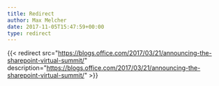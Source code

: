 ```yaml
---
title: Redirect
author: Max Melcher
date: 2017-11-05T15:47:59+00:00
type: redirect
---
```

{{< redirect src="https://blogs.office.com/2017/03/21/announcing-the-sharepoint-virtual-summit/" description="https://blogs.office.com/2017/03/21/announcing-the-sharepoint-virtual-summit/" >}}
